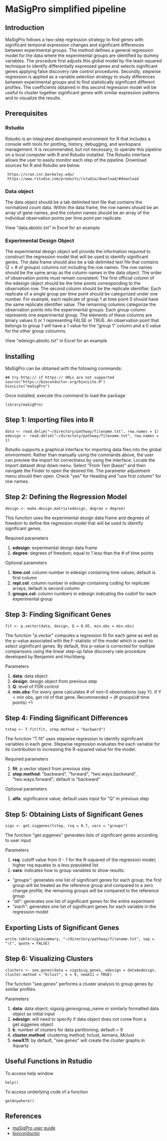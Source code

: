 # MaSigPro simplified pipeline
## Introduction
MaSigPro follows a two-step regression strategy to find genes with significant temporal expression changes and significant differences between experimental groups. The method defines a general regression model for the data where the experimental groups are identified by dummy variables. The procedure first adjusts this global model by the least-squared technique to identify differentially expressed genes and selects significant genes applying false discovery rate control procedures. Secondly, stepwise regression is applied as a variable selection strategy to study differences between experimental groups and to find statistically significant different profiles. The coefficients obtained in this second regression model will be useful to cluster together significant genes with similar expression patterns and to visualize the results.

## Prerequisites
### Rstudio
Rstudio is an integrated development environment for R that includes a console with tools for plotting, history, debugging, and workspace management. It is recommended, but not necessary, to operate this pipeline on a local computer with R and Rstudio installed. The Rstudio interface allows the user to easily monitor each step of the pipeline. Download sources for R and Rstudio are below.

```
 https://cran.cnr.berkeley.edu/
 https://www.rstudio.com/products/rstudio/download/#download
``` 
 
### Data object
The data object should be a tab delimited text file that contains the normalized count data. Within the data frame, the row names should be an array of gene names, and the column names should be an array of the individual observation points per time point per replicate.

View "data.abiotic.txt" in Excel for an example

### Experimental Design Object
The experimental design object will provide the information required to construct the regression model that will be used to identify significant genes. The data frame should also be a tab delimited text file that contains (2 + # of groups) columns not including the row names. The row names should be the same array as the column names in the data object. The order of observation points must remain consistent. The first official column of the edesign object should be the time points corresponding to the observation row. The second column should be the replicate identifier. Each replicate of a single group per time point should be categorized under one number. For example, each replicate of group 1 at time point 0 should have the same replicate identifier value. The remaining columns categorize the observation points into the experimental groups. Each group column represents one experimental group. The elements of these columns are binary values 0 or 1 representing FALSE or TRUE. An observation point that belongs to group 1 will have a 1 value for the “group 1” column and a 0 value for the other group coloumns.    

View "edesign.abiotic.txt" in Excel for an example

## Installing
MaSigPro can be obtained with the following commands:

```
## try http:// if https:// URLs are not supported
source("https://bioconductor.org/biocLite.R")
biocLite("maSigPro")
```
Once installed, execute this command to load the package

```
library(maSigPro)
```

## Step 1: Importing files into R
```
data <- read.delim("~/directory/pathway/filename.txt", row.names = 1)
edesign <- read.delim("~/directory/pathway/filename.txt", row.names = 1)
```
Rstudio supports a graphical interface for importing data files into the global environment. Rather than manually using the commands above, the user can preview the import for correctness by using the interface. Locate the import dataset drop down menu. Select "From Text (base)" and then navigate the Finder to open the desired file. The parameter adjustment menu should then open. Check "yes" for Heading and "use first column" for row names.

## Step 2: Defining the Regression Model
```
design <- make.design.matrix(edesign, degree = degree)
```
This function uses the experimental design data frame and degrees of freedom to define the regression model that will be used to identify significant genes.

Required parameters
1. **edesign**: experimental design data frame
2. **degree**: degrees of freedom; equal to 1 less than the # of time points

Optional parameters
1. **time.col**: column number in edesign containing time values; default is first column
2. **repl.col**: column number in edesign containing coding for replicate arrays; default is second column
3. **groups.col**: column numbers in edesign indicating the codinf for each experimental group

## Step 3: Finding Significant Genes
```
fit <- p.vector(data, design, Q = 0.05, min.obs = min.obs)
```
The function "p.vector" computes a regression fit for each gene as well as the p-value associated with the F-statistic of the model which is used to select siginificant genes. By default, this p-value is corrected for multiple comparisons using the linear step-up false discovery rate procedure developed by Benjamini and Hochberg. 

Parameters
1. **data**: data object
2. **design**: design object from previous step
3. **Q**: level of FDR control
4. **min.obs**: For every gene calculates # of non-0 observations (say Y). If Y < min obs, get rid of that gene. Recommended = (# groups)(# time points) +1

## Step 4: Finding Significant Differences
```
tstep <- T.fit(fit, step.method = "backward")
```
The function "T.fit" uses stepwise regression to identify siginificant variables in each gene. Stepwise regression evaluates the each variable for its contribution to increasing the R-squared value for the model.

Required parameters
1. **fit**: p.vector object from previous step
2. **step.method**: "backward", "forward", "two.ways.backward", "two.ways.forward"; default is "backward"

Optional parameters
1. **alfa**: significance value; default uses input for "Q" in previous step

## Step 5: Obtaining Lists of Significant Genes
```
sigs <- get.siggenes(tstep, rsq = 0.7, vars = "groups")
```
The function "get.siggenes" generates lists of significant genes according to user input

Parameters
1. **rsq**: cutoff value from 0 - 1 for the R-squared of the regression model; higher rsq equates to a less populated list
2. **vars**: indicates how to group variables to show results:
 * *"groups"*: generates one list of significant genes for each group; the first group will be treated as the reference group and compared to a zero change profile; the remaining groups will be compared to the reference group 
 * *"all"*: generates one list of significant genes for the entire experiment
 * *"each"*: generates one list of significant genes for each variable in the regression model
 
## Exporting Lists of Significant Genes
```
write.table(sigs$summary, "~/directory/pathway/filename.txt", sep = "\t", quote = FALSE)
```
## Step 6: Visualizing Clusters
```
clusters <- see.genes(data = sigs$sig.genes, edesign = data$edesign, cluster.method = "hclust", k = 9, newX11 = TRUE)
```
The function "see.genes" performs a cluster analysis to group genes by similar profiles.

Parameters
1. **data**: data object; sigs$sig.genes$group_name or similarly formatted data object as initial input 
2. **edesign**: will need to specify if data object does not come from a get.siggenes object
3. **k**: number of clusters for data partitioning; default = 9
4. **cluster.method**: clustering method; hclust, kemans, Mclust
5. **newX11**: by default, "see.genes" will create the cluster graphs in Xquartz

## Useful Functions in Rstudio
To access help window
```
help()
```
To access underlying code of a function
```
getAnywhere()
```
## References
* [maSigPro user guide](https://bioconductor.org/packages/release/bioc/vignettes/maSigPro/inst/doc/maSigProUsersGuide.pdf)
* [bioconductor](https://bioconductor.org/packages/release/bioc/html/maSigPro.html)

